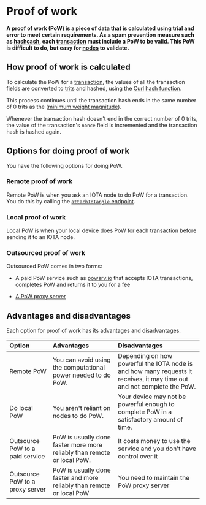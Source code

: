 # Proof of work

**A proof of work (PoW) is a piece of data that is calculated using trial and error to meet certain requirements. As a spam prevention measure such as [hashcash](https://en.wikipedia.org/wiki/Hashcash), each [transaction](../transactions/transactions.md) must include a PoW to be valid. This PoW is difficult to do, but easy for [nodes](../network/nodes.md) to validate.**

## How proof of work is calculated

To calculate the PoW for a [transaction](../transactions/transactions.md), the values of all the transaction fields are converted to [trits](../introduction/ternary.md) and hashed, using the [Curl](https://github.com/iotaledger?utf8=%E2%9C%93&q=curl&type=&language=) [hash function](https://en.wikipedia.org/wiki/Hash_function).

This process continues until the transaction hash ends in the same number of 0 trits as the ([minimum weight magnitude](root://getting-started/0.1/transactions/proof-of-work.md#minimum-weight-magnitude)).

Whenever the transaction hash doesn't end in the correct number of 0 trits, the value of the transaction's `nonce` field is incremented and the transaction hash is hashed again.

## Options for doing proof of work

You have the following options for doing PoW.

### Remote proof of work

Remote PoW is when you ask an IOTA node to do PoW for a transaction. You do this by calling the [`attachToTangle` endpoint](root://iri/1.0/references/iri-api-reference.md#attachToTangle).

### Local proof of work

Local PoW is when your local device does PoW for each transaction before sending it to an IOTA node. 

### Outsourced proof of work

Outsourced PoW comes in two forms:

- A paid PoW service such as [powsrv.io](https://powsrv.io/#quickstart) that accepts IOTA transactions, completes PoW and returns it to you for a fee

- [A PoW proxy server](root://proof-of-work-proxy/1.0/overview.md)

## Advantages and disadvantages

Each option for proof of work has its advantages and disadvantages.

|**Option**|**Advantages**|**Disadvantages**|
|:-------|:---------|:------------|
|Remote PoW| You can avoid using the computational power needed to do PoW.|Depending on how powerful the IOTA node is and how many requests it receives, it may time out and not complete the PoW. |
|Do local PoW|You aren't reliant on nodes to do PoW.|Your device may not be powerful enough to complete PoW in a satisfactory amount of time.|
|Outsource PoW to a paid service|PoW is usually done faster more more reliably than remote or local PoW.|It costs money to use the service and you don't have control over it|
|Outsource PoW to a proxy server|PoW is usually done faster and more reliably than remote or local PoW|You need to maintain the PoW proxy server|
